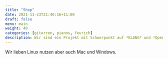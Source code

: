 ```yaml
---
title: "Shop"
date: 2021-11-23T21:40:16+11:00
draft: false
menu: main
weight: 40
categories: [gitarren, pianos, feurich]
description: Wir sind ein Projekt mit Schwerpunkt auf *KLANG* und *Open Source*
---
```

Wir lieben Linux nutzen aber auch Mac und Windows. 
